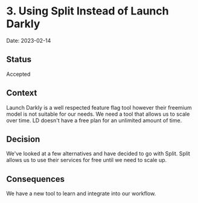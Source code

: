 # 3. Using Split Instead of Launch Darkly

Date: 2023-02-14

## Status

Accepted

## Context

Launch Darkly is a well respected feature flag tool however their freemium model is not suitable for our needs.
We need a tool that allows us to scale over time. LD doesn't have a free plan for an unlimited amount of time.

## Decision

We've looked at a few alternatives and have decided to go with Split.
Split allows us to use their services for free until we need to scale up.

## Consequences

We have a new tool to learn and integrate into our workflow.
